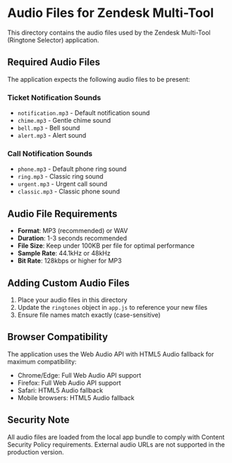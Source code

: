# Audio Files for Zendesk Multi-Tool

This directory contains the audio files used by the Zendesk Multi-Tool (Ringtone Selector) application.

## Required Audio Files

The application expects the following audio files to be present:

### Ticket Notification Sounds
- `notification.mp3` - Default notification sound
- `chime.mp3` - Gentle chime sound
- `bell.mp3` - Bell sound
- `alert.mp3` - Alert sound

### Call Notification Sounds
- `phone.mp3` - Default phone ring sound
- `ring.mp3` - Classic ring sound
- `urgent.mp3` - Urgent call sound
- `classic.mp3` - Classic phone sound

## Audio File Requirements

- **Format**: MP3 (recommended) or WAV
- **Duration**: 1-3 seconds recommended
- **File Size**: Keep under 100KB per file for optimal performance
- **Sample Rate**: 44.1kHz or 48kHz
- **Bit Rate**: 128kbps or higher for MP3

## Adding Custom Audio Files

1. Place your audio files in this directory
2. Update the `ringtones` object in `app.js` to reference your new files
3. Ensure file names match exactly (case-sensitive)

## Browser Compatibility

The application uses the Web Audio API with HTML5 Audio fallback for maximum compatibility:
- Chrome/Edge: Full Web Audio API support
- Firefox: Full Web Audio API support  
- Safari: HTML5 Audio fallback
- Mobile browsers: HTML5 Audio fallback

## Security Note

All audio files are loaded from the local app bundle to comply with Content Security Policy requirements. External audio URLs are not supported in the production version.

